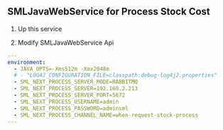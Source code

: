 ## SMLJavaWebService for Process Stock Cost

1. Up this service

2. Modify SMLJavaWebService Api

```yaml
---
environment:
  - JAVA_OPTS=-Xms512m -Xmx2048m
  # - "LOG4J_CONFIGURATION_FILE=classpath:debug-log4j2.properties"
  - SML_NEXT_PROCESS_SERVER_MODE=RABBITMQ
  - SML_NEXT_PROCESS_SERVER=192.168.2.213
  - SML_NEXT_PROCESS_SERVER_PORT=5672
  - SML_NEXT_PROCESS_USERNAME=admin
  - SML_NEXT_PROCESS_PASSWORD=adminsml
  - SML_NEXT_PROCESS_CHANNEL_NAME=when-request-stock-process
---
```

